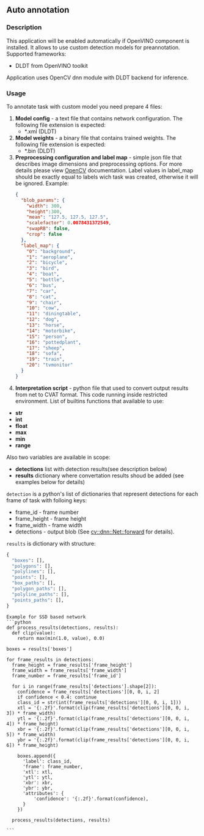 ## Auto annotation

### Description

This application will be enabled automatically if OpenVINO component is installed. It allows to use custom detection models for preannotation.
Supported frameworks:
* DLDT from OpenVINO toolkit

Application uses OpenCV dnn module with DLDT backend for inference.

### Usage
To annotate task with custom model you need prepare 4 files:
1. **Model config** - a text file that contains network configuration. The following file extension is expected:
   * *.xml (DLDT)
1. **Model weights** - a binary file that contains trained weights. The following file extension is expected:
   * *.bin (DLDT)
1. **Preprocessing configuration and label map** - simple json file that describes image dimensions and preprocessing options. For more details please view [OpenCV](https://docs.opencv.org/3.4/d6/d0f/group__dnn.html#ga0b7b7c3c530b747ef738178835e1e70f) documentation.
Label values in label_map should be exactly equal to labels wich task was created, otherwise it will be ignored.
  Example:
    ```json
    {
      "blob_params": {
        "width": 300,
        "height":300,
        "mean": "127.5, 127.5, 127.5",
        "scalefactor": 0.0078431372549,
        "swapRB": false,
        "crop": false
      },
      "label_map": {
        "0": "background",
        "1": "aeroplane",
        "2": "bicycle",
        "3": "bird",
        "4": "boat",
        "5": "bottle",
        "6": "bus",
        "7": "car",
        "8": "cat",
        "9": "chair",
        "10": "cow",
        "11": "diningtable",
        "12": "dog",
        "13": "horse",
        "14": "motorbike",
        "15": "person",
        "16": "pottedplant",
        "17": "sheep",
        "18": "sofa",
        "19": "train",
        "20": "tvmonitor"
      }
    }
    ```
1. **Interpretation script** - python file that used to convert output results from net to CVAT format. This code running inside restricted environment.
List of builtins functions that available to use:
* **str**
* **int**
* **float**
* **max**
* **min**
* **range**

Also two variables are available in scope:
* **detections** list with detection results(see description below)
* **results** dictionary where convertation results shoud be added (see examples below for details)

`detection` is a python's list of dictionaries that represent detections for each frame of task with folloing keys:
   * frame_id - frame number
   * frame_height - frame height
   * frame_width - frame width
   * detections - output blob (See [cv::dnn::Net::forward](https://docs.opencv.org/3.4/db/d30/classcv_1_1dnn_1_1Net.html#a98ed94cb6ef7063d3697259566da310b) for details).

`results` is dictionary with structure:
```python
{
  "boxes": [],
  "polygons": [],
  "polylines": [],
  "points": [],
  "box_paths": [],
  "polygon_paths": [],
  "polyline_paths": [],
  "points_paths": [],
}
```

    Example for SSD based network
    ```python
    def process_results(detections, results):
      def clip(value):
        return max(min(1.0, value), 0.0)

    boxes = results['boxes']

    for frame_results in detections:
      frame_height = frame_results['frame_height']
      frame_width = frame_results['frame_width']
      frame_number = frame_results['frame_id']

      for i in range(frame_results['detections'].shape[2]):
        confidence = frame_results['detections'][0, 0, i, 2]
        if confidence < 0.4: continue
        class_id = str(int(frame_results['detections'][0, 0, i, 1]))
        xtl = '{:.2f}'.format(clip(frame_results['detections'][0, 0, i, 3]) * frame_width)
        ytl = '{:.2f}'.format(clip(frame_results['detections'][0, 0, i, 4]) * frame_height)
        xbr = '{:.2f}'.format(clip(frame_results['detections'][0, 0, i, 5]) * frame_width)
        ybr = '{:.2f}'.format(clip(frame_results['detections'][0, 0, i, 6]) * frame_height)

        boxes.append({
          'label': class_id,
          'frame': frame_number,
          'xtl': xtl,
          'ytl': ytl,
          'xbr': xbr,
          'ybr': ybr,
          'attributes': {
              'confidence': '{:.2f}'.format(confidence),
          }
        })

      process_results(detections, results)

    ```
